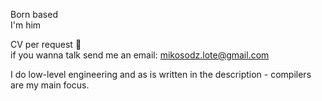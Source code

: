 Born based  
I'm him

CV per request 📰   
if you wanna talk send me an email:
mikosodz.lote@gmail.com

I do low-level engineering and as is written in the description - compilers are my main focus. 
